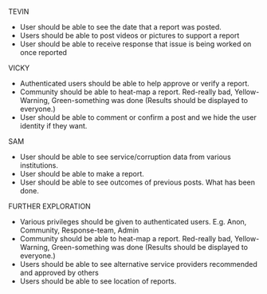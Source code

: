 TEVIN  
- User should be able to see the date that a report was posted.
- Users should be able to post videos or pictures to support a report
- User should be able to receive response that issue is being worked on once reported


VICKY
- Authenticated users should be able to help approve or verify a report.
- Community should be able to heat-map a report. Red-really bad, Yellow-Warning, Green-something was done (Results should be displayed to everyone.)
- User should be able to comment or confirm a post and we hide the user identity if they want.

SAM
- User should be able to see service/corruption data from various institutions.
- User should be able to make a report.
- User should be able to see outcomes of previous posts. What has been done.


FURTHER EXPLORATION
- Various privileges should be given to authenticated users. E.g. Anon, Community, Response-team, Admin
- Community should be able to heat-map a report. Red-really bad, Yellow-Warning, Green-something was done (Results should be displayed to everyone.)
- Users should be able to see alternative service providers recommended and approved by others
- Users should be able to see location of reports.
